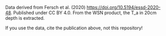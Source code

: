 Data derived from Fersch et al. (2020) https://doi.org/10.5194/essd-2020-48. 
Published under CC BY 4.0.
From the WSN product, the T_a in 20cm depth is extracted.

If you use the data, cite the publication above, not this repository!
